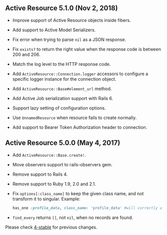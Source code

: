 ## Active Resource 5.1.0 (Nov 2, 2018) ##

*   Improve support of Active Resource objects inside fibers.

*   Add support to Active Model Serializers.

*   Fix error when trying to parse `nil` as a JSON response.

*   Fix `exists?` to return the right value when the response code is between 200 and 206.

*   Match the log level to the HTTP response code.

*   Add `ActiveResource::Connection.logger` accessors to configure a specific logger instance for the
    connection object.

*   Add `ActiveResource::Base#element_url` method.

*   Add Active Job serialization support with Rails 6.

*   Support lazy setting of configuration options.

*   Use `UnnamedResource` when resource fails to create normally.

*   Add support to Bearer Token Authorization header to connection.

## Active Resource 5.0.0 (May 4, 2017) ##

*   Add `ActiveResource::Base.create!`.

*   Move observers support to rails-observers gem.

*   Remove support to Rails 4.

*   Remove support to Ruby 1.9, 2.0 and 2.1.

*   Fix `options[:class_name]` to keep the given class name, and not transform it to singular.
    Example:

    ```ruby
    has_one :profile_data, class_name: 'profile_data' #will correctly use ProfileData, and not ProfileDatum
    ```

*   `find_every` returns `[]`, not `nil`, when no records are found.

Please check [4-stable](https://github.com/rails/activeresource/blob/4-stable/CHANGELOG.md) for previous changes.
